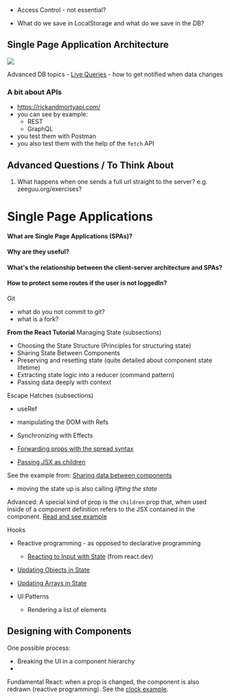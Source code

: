 

- Access Control - not essential? 

- What do we save in LocalStorage and what do we save in the DB? 




## Single Page Application Architecture

![](images/spa-architecture.png)





Advanced DB topics
	- [Live Queries](https://www.back4app.com/docs/react/real-time/react-hook-real-time)
		- how to get notified when data changes 


### A bit about APIs
- https://rickandmortyapi.com/ 
- you can see by example:
	- REST
	- GraphQL
- you test them with Postman
- you also test them with the help of the `fetch` API


## Advanced Questions / To Think About

1. What happens when one sends a full url straight to the server? e.g. zeeguu.org/exercises? 


# Single Page Applications

#### What are Single Page Applications (SPAs)? 

#### Why are they useful? 

#### What's the relationship between the client-server architecture and SPAs?



#### How to protect some routes if the user is not loggedIn? 




Git
- what do you not commit to git?
- what is a fork? 




**From the React Tutorial**
Managing State (subsections)
- Choosing the State Structure (Principles for structuring state)
- Sharing State Between Components
- Preserving and resetting state (quite detailed about component state lifetime)
- Extracting state logic into a reducer (command pattern)
- Passing data deeply with context

Escape Hatches (subsections)
- useRef
- manipulating the DOM with Refs
- Synchronizing with Effects





- [Forwarding props with the spread syntax](https://react.dev/learn/passing-props-to-a-component#forwarding-props-with-the-jsx-spread-syntax)
- [Passing JSX as children](https://react.dev/learn/passing-props-to-a-component#passing-jsx-as-children)


See the example from: [Sharing data between components](https://react.dev/learn#sharing-data-between-components)
- moving the state up is also calling *lifting the state*

Advanced: A special kind of prop is the `children` prop that, when used inside of a component definition refers to the JSX contained in the component. [Read and see example](https://react.dev/learn/passing-props-to-a-component#passing-jsx-as-children)

Hooks



- Reactive programming - as opposed to declarative programming
	- [Reacting to Input with State](https://react.dev/learn/reacting-to-input-with-state) (from react.dev)




- [Updating Objects in State](https://react.dev/learn/updating-objects-in-state)
- [Updating Arrays in State](https://react.dev/learn/updating-arrays-in-state)

- UI Patterns
	- Rendering a list of elements 



## Designing with Components

One possible process: 
- Breaking the UI in a component hierarchy
- 


Fundamental React: when a prop is changed, the component is also redrawn (reactive programming). See the [clock example](https://react.dev/learn/passing-props-to-a-component#how-props-change-over-time). 

